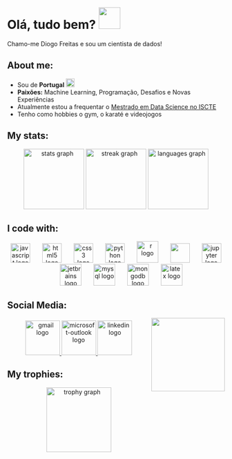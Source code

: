 <h1> Olá, tudo bem? <img src="https://emojis.slackmojis.com/emojis/images/1577305505/7373/hand_wave.gif?1577305505" width="50" /></h1>

<p> Chamo-me Diogo Freitas e sou um cientista de dados! </p>

## About me:

- Sou de <b>Portugal</b> <img src="https://cdn-icons-png.flaticon.com/128/14009/14009762.png" width="20" />
- <b>Paixões:</b> Machine Learning, Programação, Desafios e Novas Experiências
- Atualmente estou a frequentar o  <a href="https://www.iscte-iul.pt/curso/297/mestrado-ciencia-de-dados" target="_blank"> Mestrado em Data Science no ISCTE </a>
- Tenho como hobbies o gym, o karaté e videojogos

## My stats: 

<div align="center">
  <img src="https://github-readme-stats.vercel.app/api?username=Vullkano&hide_title=false&hide_rank=false&show_icons=true&include_all_commits=true&count_private=true&disable_animations=false&theme=gotham&locale=en&hide_border=false" height="140" alt="stats graph"  />
  <img src="https://streak-stats.demolab.com?user=Vullkano&locale=en&mode=weekly&theme=gotham&hide_border=false&border_radius=5" height="140" alt="streak graph"  />
  <img src="https://github-readme-stats.vercel.app/api/top-langs?username=Vullkano&locale=en&hide_title=false&layout=compact&card_width=320&langs_count=5&theme=gotham&hide_border=false" height="140" alt="languages graph"  />
</div>

## I code with:

<div align="center">
  <img src="https://cdn.jsdelivr.net/gh/devicons/devicon/icons/javascript/javascript-original.svg" height="45" alt="javascript logo"  />
  <img width="20" />
  <img src="https://cdn.jsdelivr.net/gh/devicons/devicon/icons/html5/html5-original.svg" height="45" alt="html5 logo"  />
  <img width="20" />
  <img src="https://cdn.jsdelivr.net/gh/devicons/devicon/icons/css3/css3-original.svg" height="45" alt="css3 logo"  />
  <img width="20" />
  <img src="https://skillicons.dev/icons?i=py" height="45" alt="python logo"  />
  <img width="20" />
  <img src="https://skillicons.dev/icons?i=r" height="50" alt="r logo"  />
  <img width="20" />
  <img src="https://skillicons.dev/icons?i=aws" height="45alt="amazonwebservices logo"  />
  <img width="20" />
  <img src="https://cdn.simpleicons.org/jupyter/F37626" height="45" alt="jupyter logo"  />
  <img width="20" />
  <img src="https://cdn.jsdelivr.net/gh/devicons/devicon/icons/jetbrains/jetbrains-original.svg" height="50" alt="jetbrains logo"  />
  <img width="20" />
  <img src="https://cdn.simpleicons.org/mysql/4479A1" height="50" alt="mysql logo"  />
  <img width="20" />
  <img src="https://skillicons.dev/icons?i=mongodb" height="50" alt="mongodb logo"  />
  <img width="20" />
  <img src="https://skillicons.dev/icons?i=latex" height="50" alt="latex logo"  />
</div>

## Social Media:

<img align="right" height="170" src="https://i.imgur.com/HBGBrUZ.png"  />

###

<div align="center">
  <a href="mailto:diogo.alonso.freitas@gmail.com" target="_blank">
    <img src="https://img.shields.io/static/v1?message=Gmail&logo=gmail&label=&color=D14836&logoColor=white&labelColor=&style=for-the-badge" height="80" alt="gmail logo"  />
  </a>
  <a href="mailto:daafs@iscte-iul.pt" target="_blank">
    <img src="https://img.shields.io/static/v1?message=Outlook&logo=microsoft-outlook&label=&color=0078D4&logoColor=white&labelColor=&style=for-the-badge" height="80" alt="microsoft-outlook logo"  />
  </a>
  <a href="https://www.linkedin.com/in/diogofreitas2099/" target="_blank">
    <img src="https://img.shields.io/static/v1?message=LinkedIn&logo=linkedin&label=&color=0077B5&logoColor=white&labelColor=&style=for-the-badge" height="80" alt="linkedin logo"  />
  </a>
</div>

###

## My trophies:

<div align="center">
  <img src="https://github-profile-trophy.vercel.app?username=Vullkano&theme=dracula&column=-1&row=1&margin-w=8&margin-h=8&no-bg=false&no-frame=false&order=4" height="150" alt="trophy graph"  />
</div>

###
